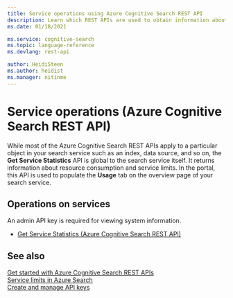 ```yaml
---
title: Service operations using Azure Cognitive Search REST API
description: Learn which REST APIs are used to obtain information about your Azure Cognitive Search service.
ms.date: 01/18/2021

ms.service: cognitive-search
ms.topic: language-reference
ms.devlang: rest-api

author: HeidiSteen
ms.author: heidist
ms.manager: nitinme
---
```

# Service operations (Azure Cognitive Search REST API)

While most of the Azure Cognitive Search REST APIs apply to a particular object in your search service such as an index, data source, and so on, the **Get Service Statistics** API is global to the search service itself. It returns information about resource consumption and service limits. In the portal, this API is used to populate the **Usage** tab on the overview page of your search service.

## Operations on services

An admin API key is required for viewing system information.

- [Get Service Statistics &#40;Azure Cognitive Search REST API&#41;](get-service-statistics.md)  

## See also  
 [Get started with Azure Cognitive Search REST APIs](https://docs.microsoft.com/azure/search/search-get-started-rest)   
 [Service limits in Azure Search](https://azure.microsoft.com/documentation/articles/search-limits-quotas-capacity/)   
 [Create and manage API keys](https://docs.microsoft.com/azure/search/search-security-api-keys)  
